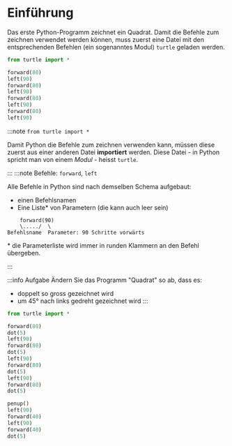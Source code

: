 # Einführung

Das erste Python-Programm zeichnet ein Quadrat. Damit die Befehle zum zeichnen verwendet werden können, muss zuerst eine Datei mit den entsprechenden Befehlen (ein sogenanntes Modul) `turtle` geladen werden.

```py live_py title=Quadrat
from turtle import *

forward(80)
left(90)
forward(80)
left(90)
forward(80)
left(90)
forward(80)
left(90)
```

:::note `from turtle import *`

  Damit Python die Befehle zum zeichnen verwenden kann, müssen diese zuerst aus einer anderen Datei **importiert** werden. Diese Datei - in Python spricht man von einem *Modul* - heisst `turtle`.

:::
:::note Befehle: `forward`, `left`

Alle Befehle in Python sind nach demselben Schema aufgebaut:
- einen Befehlsnamen
- Eine Liste\* von Parametern (die kann auch leer sein)

```
    forward(90)
    \...../  \
Befehlsname  Parameter: 90 Schritte vorwärts
```

\* die Parameterliste wird immer in runden Klammern an den Befehl übergeben.

:::

:::info Aufgabe
Ändern Sie das Programm "Quadrat" so ab, dass es:
- doppelt so gross gezeichnet wird
- um 45° nach links gedreht gezeichnet wird 
:::

```py live_py title=Stift-und-Punkte
from turtle import *

forward(80)
dot(5)
left(90)
forward(80)
dot(5)
left(90)
forward(80)
dot(5)
left(90)
forward(80)
dot(5)

penup()
left(90)
forward(40)
left(90)
forward(40)
dot(5)
```
